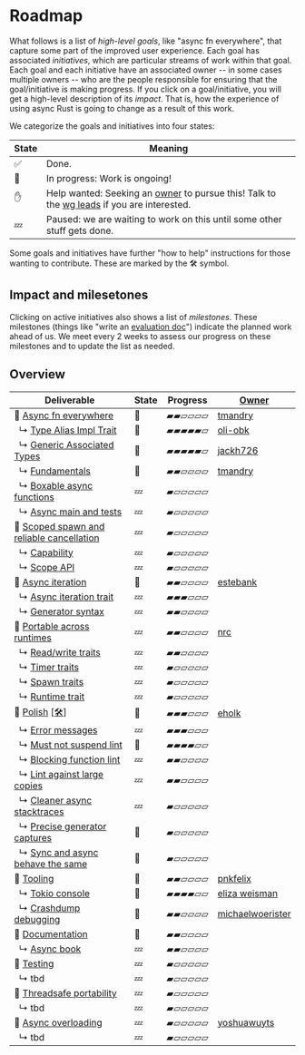 # Roadmap

What follows is a list of *high-level goals*, like "async fn everywhere", that capture some part of the improved user experience. Each goal has associated *initiatives*, which are particular streams of work within that goal. Each goal and each initiative have an associated owner -- in some cases multiple owners -- who are the people responsible for ensuring that the goal/initiative is making progress. If you click on a goal/initiative, you will get a high-level description of its *impact*. That is, how the experience of using async Rust is going to change as a result of this work.

We categorize the goals and initiatives into four states:

| State | Meaning |
| --- | --- |
| ✅ | Done. |
| 🦀  | In progress: Work is ongoing! |
| ✋ | Help wanted: Seeking an [owner] to pursue this! Talk to the [wg leads] if you are interested. |
| 💤 | Paused: we are waiting to work on this until some other stuff gets done. |

Some goals and initiatives have further "how to help" instructions for those wanting to contribute.
These are marked by the 🛠️ symbol.

[owner]: ./how_to_vision/owners.md

## Impact and milesetones

Clicking on active initiatives also shows a list of *milestones*. These milestones (things like "write an [evaluation doc]") indicate the planned work ahead of us. We meet every 2 weeks to assess our progress on these milestones and to update the list as needed.

[evaluation doc]: ./roadmap/stages.html#evaluation
[stabilize]: https://lang-team.rust-lang.org/initiatives/process/stages/stabilized.html
[feature complete]: https://lang-team.rust-lang.org/initiatives/process/stages/feature_complete.html

## Overview

| Deliverable | State | Progress | [Owner] |
| --- | --- | --- | --- |
| 🔻 [Async fn everywhere] | 🦀  | ▰▰▱▱▱▱ | [tmandry] |
| &nbsp;&nbsp;↳ [Type Alias Impl Trait] | 🦀  | ▰▰▰▰▰▱ | [oli-obk] |
| &nbsp;&nbsp;↳ [Generic Associated Types] | 🦀  | ▰▰▰▰▰▱ | [jackh726] |
| &nbsp;&nbsp;↳ [Fundamentals] | 🦀  | ▰▰▱▱▱▱ | [tmandry] |
| &nbsp;&nbsp;↳ [Boxable async functions] | 💤  | ▰▱▱▱▱▱ | |
| &nbsp;&nbsp;↳ [Async main and tests] | 💤 | ▰▱▱▱▱▱ | |
| 🔻 [Scoped spawn and reliable cancellation] | 💤 | ▰▱▱▱▱▱ | |
| &nbsp;&nbsp;↳ [Capability] | 💤 | ▰▱▱▱▱▱ | |
| &nbsp;&nbsp;↳ [Scope API] | 💤 | ▰▱▱▱▱▱ | |
| 🔻 [Async iteration] | 🦀  | ▰▰▱▱▱▱ | [estebank] |
| &nbsp;&nbsp;↳ [Async iteration trait] | 💤 | ▰▰▰▱▱▱ | |
| &nbsp;&nbsp;↳ [Generator syntax] | 💤 | ▰▰▱▱▱▱ | |
| 🔻 [Portable across runtimes] | 💤 | ▰▰▱▱▱▱ | [nrc] |
| &nbsp;&nbsp;↳ [Read/write traits] | 💤 | ▰▰▱▱▱▱ | |
| &nbsp;&nbsp;↳ [Timer traits] | 💤 | ▰▱▱▱▱▱ | |
| &nbsp;&nbsp;↳ [Spawn traits] | 💤 | ▰▱▱▱▱▱ | |
| &nbsp;&nbsp;↳ [Runtime trait] | 💤 | ▰▱▱▱▱▱ | |
| 🔻 [Polish] [[🛠️][how-to-help-polish]] | 🦀  | ▰▰▰▱▱▱ | [eholk] |
| &nbsp;&nbsp;↳ [Error messages] | 💤 | ▰▰▰▱▱▱ | |
| &nbsp;&nbsp;↳ [Must not suspend lint] | 🦀 | ▰▰▰▰▱▱ | |
| &nbsp;&nbsp;↳ [Blocking function lint] | 💤 | ▰▰▱▱▱▱ | |
| &nbsp;&nbsp;↳ [Lint against large copies] | 💤 | ▰▰▱▱▱▱ | |
| &nbsp;&nbsp;↳ [Cleaner async stacktraces] | 💤 | ▰▱▱▱▱▱ | |
| &nbsp;&nbsp;↳ [Precise generator captures] | 🦀 | ▰▱▱▱▱▱ | |
| &nbsp;&nbsp;↳ [Sync and async behave the same] | 🦀 | ▰▱▱▱▱▱ | |
| 🔻 [Tooling] | 🦀  | ▰▰▱▱▱▱ | [pnkfelix] |
| &nbsp;&nbsp;↳ [Tokio console] | 🦀  | ▰▰▰▰▱▱ | [eliza weisman] |
| &nbsp;&nbsp;↳ [Crashdump debugging] | 🦀  | ▰▰▱▱▱▱ | [michaelwoerister] |
| 🔻 [Documentation] | 🦀  | ▰▰▱▱▱▱ | |
| &nbsp;&nbsp;↳ [Async book] | 💤 | ▰▰▱▱▱▱ | |
| 🔻 [Testing] | 💤 | ▰▱▱▱▱▱ |  |
| &nbsp;&nbsp;↳ tbd | 💤 | ▰▱▱▱▱▱ |
| 🔻 [Threadsafe portability] | 💤 | ▰▱▱▱▱▱ |  |
| &nbsp;&nbsp;↳ tbd | 💤 | ▰▱▱▱▱▱ |
| 🔻 [Async overloading] | 💤 | ▰▱▱▱▱▱ | [yoshuawuyts] |
| &nbsp;&nbsp;↳ tbd | 💤 | ▰▱▱▱▱▱ |

[Async fn everywhere]: ./roadmap/async_fn.md
[fundamentals]: https://rust-lang.github.io/async-fundamentals-initiative/
[Async closures]: https://rust-lang.github.io/async-fundamentals-initiative/design-discussions/async_closures.html
[Boxable async functions]: ./roadmap/async_fn/boxable.md
[Async main and tests]: ./roadmap/async_fn/async_main_and_tests.md
[Scoped spawn and reliable cancellation]: ./roadmap/scopes.md
[Capability]: ./roadmap/scopes/capability.md
[Scope API]: ./roadmap/scopes/scope_api.md
[Async iteration]: ./roadmap/async_iter.md
[Async iteration trait]: ./roadmap/async_iter/traits.md
[Generator syntax]: ./roadmap/async_iter/generators.md
[Portable across runtimes]: ./roadmap/portable.md
[Read/write traits]: ./roadmap/portable/read_write.md
[Timer traits]: ./roadmap/portable/timers.md
[Spawn traits]: ./roadmap/portable/spawn.md
[Runtime trait]: ./roadmap/portable/runtime.md
[polish]: ./roadmap/polish.md
[how-to-help-polish]: ./roadmap/polish.md#-how-to-help
[Error messages]: ./roadmap/polish/error_messages.md
[Blocking function lint]: ./roadmap/polish/lint_blocking_fns.md
[Must not suspend lint]: ./roadmap/polish/lint_must_not_suspend.md
[Cleaner async stacktraces]: ./roadmap/polish/stacktraces.md
[Lint against large copies]: ./roadmap/polish/lint_large_copies.md
[Tooling]: ./roadmap/tooling.md
[Tokio console]: https://github.com/tokio-rs/console
[Crashdump debugging]: https://github.com/rust-lang/async-crashdump-debugging-initiative
[Documentation]: ./roadmap/documentation.md
[Async book]: ./roadmap/documentation/async_book.md
[Testing]: ./roadmap/testing.md
[Threadsafe portability]: ./roadmap/threadsafe_portability.md
[Async overloading]: ./roadmap/async_overloading.md
[Generic Associated Types]: https://github.com/nikomatsakis/generic-associated-types-initiative/
[Type Alias Impl Trait]: https://github.com/nikomatsakis/impl-trait-initiative/
[Precise generator captures]: ./roadmap/polish/precise_generator_captures.md
[Sync and async behave the same]: ./roadmap/polish/sync_and_async.md

[nikomatsakis]: https://github.com/nikomatsakis
[tmandry]: https://github.com/tmandry
[estebank]: https://github.com/estebank
[michaelwoerister]: https://github.com/michaelwoerister
[eholk]: https://github.com/eholk
[pnkfelix]: https://github.com/pnkfelix
[eliza weisman]: https://github.com/hawkw
[jackh726]: https://github.com/jackh726
[oli-obk]: https://github.com/oli-obk
[yoshuawuyts]: https://github.com/yoshuawuyts
[nrc]: https://github.com/nrc

[wg leads]: ../welcome.md#leads
